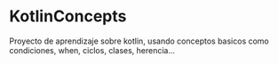 # KotlinConcepts
Proyecto de aprendizaje sobre kotlin, usando conceptos basicos como condiciones, when, ciclos, clases, herencia... 
